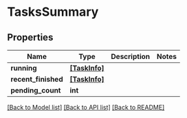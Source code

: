 # TasksSummary


## Properties

Name | Type | Description | Notes
------------ | ------------- | ------------- | -------------
**running** | [**[TaskInfo]**](TaskInfo.md) |  | 
**recent_finished** | [**[TaskInfo]**](TaskInfo.md) |  | 
**pending_count** | **int** |  | 

[[Back to Model list]](../#documentation-for-models) [[Back to API list]](../#documentation-for-api-endpoints) [[Back to README]](../)


